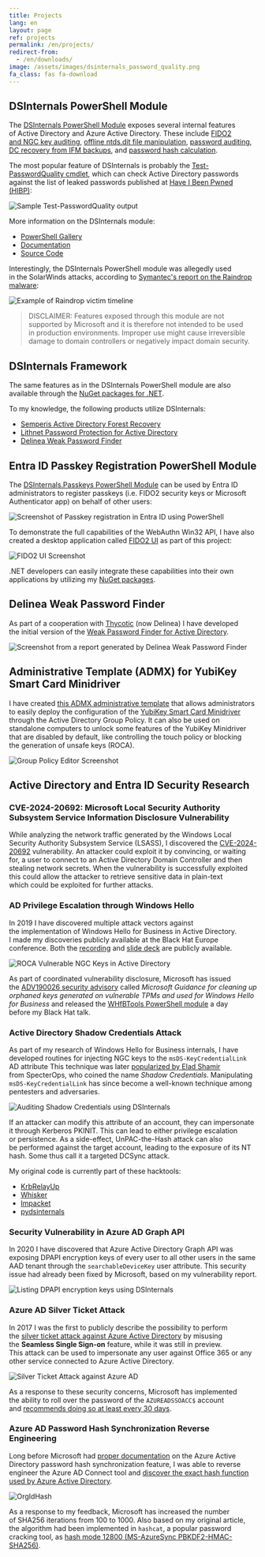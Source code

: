 ```yaml
---
title: Projects
lang: en
layout: page
ref: projects
permalink: /en/projects/
redirect-from:
  - /en/downloads/
image: /assets/images/dsinternals_password_quality.png
fa_class: fas fa-download
---
```


## DSInternals PowerShell Module

The [DSInternals PowerShell Module](https://www.powershellgallery.com/packages/DSInternals) exposes several internal features of&nbsp;Active Directory and&nbsp;Azure Active Directory. These include [FIDO2 and&nbsp;NGC key auditing](https://github.com/MichaelGrafnetter/DSInternals/blob/master/Documentation/PowerShell/Get-AzureADUserEx.md#get-azureaduserex), [offline ntds.dit file manipulation](https://github.com/MichaelGrafnetter/DSInternals/tree/master/Documentation/PowerShell#cmdlets-for-offline-active-directory-operations), [password auditing](https://github.com/MichaelGrafnetter/DSInternals/blob/master/Documentation/PowerShell/Test-PasswordQuality.md#test-passwordquality), [DC recovery from&nbsp;IFM backups](https://github.com/MichaelGrafnetter/DSInternals/blob/master/Documentation/PowerShell/New-ADDBRestoreFromMediaScript.md#new-addbrestorefrommediascript), and&nbsp;[password hash calculation](https://github.com/MichaelGrafnetter/DSInternals/tree/master/Documentation/PowerShell#cmdlets-for-password-hash-calculation).

The most popular feature of&nbsp;DSInternals is&nbsp;probably the&nbsp;[Test-PasswordQuality cmdlet](https://github.com/MichaelGrafnetter/DSInternals/blob/master/Documentation/PowerShell/Test-PasswordQuality.md#test-passwordquality), which&nbsp;can&nbsp;check Active Directory passwords against the&nbsp;list of&nbsp;leaked passwords published at [Have I&nbsp;Been Pwned (HIBP)](https://haveibeenpwned.com/):

![Sample Test-PasswordQuality output](/assets/images/dsinternals_password_quality.png)

More information on the&nbsp;DSInternals module:

- [PowerShell Gallery](https://www.powershellgallery.com/packages/DSInternals)
- [Documentation](https://github.com/MichaelGrafnetter/DSInternals/blob/master/Documentation/PowerShell/Readme.md)
- [Source Code](https://github.com/MichaelGrafnetter/DSInternals)

Interestingly, the&nbsp;DSInternals PowerShell module was allegedly used in&nbsp;the&nbsp;SolarWinds attacks, according to&nbsp;[Symantec's report on the&nbsp;Raindrop malware](https://symantec-enterprise-blogs.security.com/blogs/threat-intelligence/solarwinds-raindrop-malware):

![Example of&nbsp;Raindrop victim timeline](/assets/images/solorigate.webp)

> DISCLAIMER: Features exposed through this&nbsp;module are&nbsp;not supported by&nbsp;Microsoft and&nbsp;it&nbsp;is&nbsp;therefore not intended to&nbsp;be&nbsp;used in&nbsp;production environments. Improper use might cause irreversible damage to&nbsp;domain controllers or&nbsp;negatively impact domain security.

## DSInternals Framework

The same features as&nbsp;in&nbsp;the&nbsp;DSInternals PowerShell module are&nbsp;also available through the
[NuGet packages for&nbsp;.NET](https://www.nuget.org/profiles/DSInternals).

To my knowledge, the&nbsp;following products utilize DSInternals:

- [Semperis Active Directory Forest Recovery](https://www.semperis.com/adf-recovery/)
- [Lithnet Password Protection for&nbsp;Active Directory](https://github.com/lithnet/ad-password-protection)
- [Delinea Weak Password Finder](https://delinea.com/resources/weak-password-finder-tool-active-directory/)

## Entra ID Passkey Registration PowerShell Module

The [DSInternals.Passkeys PowerShell Module](https://www.powershellgallery.com/packages/DSInternals.Passkeys) can be used by Entra ID administrators to register passkeys (i.e. FIDO2 security keys or Microsoft Authenticator app) on behalf of other users:

![Screenshot of Passkey registration in Entra ID using PowerShell](/assets/images/dsinternals-passkeys.png)

To demonstrate the full capabilities of the WebAuthn Win32 API, I have also created a desktop application called [FIDO2 UI](https://github.com/MichaelGrafnetter/webauthn-interop/releases/latest) as part of this project:

![FIDO2 UI Screenshot](/assets/images/fido2-ui.png)

.NET developers can easily integrate these capabilities into their own applications by utilizing my [NuGet packages](https://www.nuget.org/packages?q=DSInternals.Win32.WebAuthn).

## Delinea Weak Password Finder

As part of&nbsp;a&nbsp;cooperation with&nbsp;[Thycotic](https://delinea.com/thycotic/) (now Delinea) I&nbsp;have developed the&nbsp;initial version of&nbsp;the&nbsp;[Weak Password Finder for&nbsp;Active Directory](https://delinea.com/resources/weak-password-finder-tool-active-directory/).

![Screenshot from&nbsp;a&nbsp;report generated by&nbsp;Delinea Weak Password Finder](/assets/images/thycotic_report1.png)

## Administrative Template (ADMX) for&nbsp;YubiKey Smart Card Minidriver

I have created [this ADMX administrative template](https://github.com/MichaelGrafnetter/yubikey-minidriver-admx) that&nbsp;allows administrators to&nbsp;easily deploy the&nbsp;configuration of&nbsp;the&nbsp;[YubiKey Smart Card Minidriver](https://www.yubico.com/products/services-software/download/smart-card-drivers-tools/) through&nbsp;the&nbsp;Active Directory Group Policy. It&nbsp;can&nbsp;also be&nbsp;used on standalone computers to&nbsp;unlock some&nbsp;features of&nbsp;the&nbsp;YubiKey Minidriver that&nbsp;are&nbsp;disabled by&nbsp;default, like controlling the&nbsp;touch policy or&nbsp;blocking the&nbsp;generation of&nbsp;unsafe keys (ROCA).

![Group Policy Editor Screenshot](/assets/images/yubikey-admx.png)

## Active Directory and&nbsp;Entra&nbsp;ID Security Research

### CVE-2024-20692: Microsoft Local Security Authority Subsystem Service Information Disclosure Vulnerability

While analyzing the&nbsp;network traffic generated by&nbsp;the&nbsp;Windows Local Security Authority Subsystem Service (LSASS), I&nbsp;discovered the&nbsp;[CVE-2024-20692](https://msrc.microsoft.com/update-guide/vulnerability/CVE-2024-20692) vulnerability. An&nbsp;attacker could exploit it&nbsp;by&nbsp;convincing, or&nbsp;waiting for, a&nbsp;user to&nbsp;connect to&nbsp;an&nbsp;Active Directory Domain Controller and&nbsp;then stealing network secrets. When&nbsp;the&nbsp;vulnerability is&nbsp;successfully exploited this&nbsp;could allow the&nbsp;attacker to&nbsp;retrieve sensitive data in&nbsp;plain-text which&nbsp;could be&nbsp;exploited for&nbsp;further attacks.

### AD Privilege Escalation through Windows Hello

In 2019 I&nbsp;have discovered multiple attack vectors against the&nbsp;implementation of&nbsp;Windows Hello for&nbsp;Business in&nbsp;Active Directory. I&nbsp;made my discoveries publicly available at the&nbsp;Black Hat Europe conference. Both the&nbsp;[recording](/en/video-black-hat-europe-2019-talk/) and&nbsp;[slide deck](/en/black-hat-europe-2019-slides/) are&nbsp;publicly available.

![ROCA Vulnerable NGC Keys in&nbsp;Active Directory](/assets/images/roca.png)

As part of&nbsp;coordinated vulnerability disclosure, Microsoft has issued the&nbsp;[ADV190026 security advisory](https://msrc.microsoft.com/update-guide/en-US/vulnerability/ADV190026) called *Microsoft Guidance for&nbsp;cleaning up orphaned keys generated on vulnerable TPMs and&nbsp;used for&nbsp;Windows Hello for&nbsp;Business* and&nbsp;released the&nbsp;[WHfBTools PowerShell module](https://support.microsoft.com/en-us/topic/using-whfbtools-powershell-module-for-cleaning-up-orphaned-windows-hello-for-business-keys-779d1f3f-bb2d-c495-0f6b-9aeb940eeafb) a&nbsp;day before&nbsp;my Black Hat talk.

### Active Directory Shadow Credentials Attack

As part of&nbsp;my research of&nbsp;Windows Hello for&nbsp;Business internals, I&nbsp;have developed routines for&nbsp;injecting NGC keys to&nbsp;the&nbsp;`msDS-KeyCredentialLink` AD attribute This&nbsp;technique was later [popularized by&nbsp;Elad Shamir](https://posts.specterops.io/shadow-credentials-abusing-key-trust-account-mapping-for-takeover-8ee1a53566ab) from&nbsp;SpecterOps, who&nbsp;coined the&nbsp;name *Shadow Credentials*. Manipulating `msDS-KeyCredentialLink` has since&nbsp;become a&nbsp;well-known technique among pentesters and&nbsp;adversaries.

![Auditing Shadow Credentials using DSInternals](/assets/images/ngc_audit.png)

If an&nbsp;attacker can&nbsp;modify this&nbsp;attribute of&nbsp;an&nbsp;account, they can&nbsp;impersonate it&nbsp;through Kerberos PKINIT. This&nbsp;can&nbsp;lead to&nbsp;either privilege escalation or&nbsp;persistence. As&nbsp;a&nbsp;side-effect, UnPAC-the-Hash attack can&nbsp;also be&nbsp;performed against the&nbsp;target account, leading to&nbsp;the&nbsp;exposure of&nbsp;its NT hash. Some&nbsp;thus call it&nbsp;a&nbsp;targeted DCSync attack.

My original code is&nbsp;currently part of&nbsp;these hacktools:

- [KrbRelayUp](https://github.com/Dec0ne/KrbRelayUp)
- [Whisker](https://github.com/eladshamir/Whisker)
- [Impacket](https://github.com/SecureAuthCorp/impacket)
- [pydsinternals](https://github.com/p0dalirius/pydsinternals)

### Security Vulnerability in&nbsp;Azure AD Graph API

In 2020 I&nbsp;have discovered that&nbsp;Azure Active Directory Graph API was exposing DPAPI encryption keys of&nbsp;every user to&nbsp;all other users in&nbsp;the&nbsp;same AAD tenant through the&nbsp;`searchableDeviceKey` user attribute. This&nbsp;security issue had already been fixed by&nbsp;Microsoft, based on my vulnerability report.

![Listing DPAPI encryption keys using DSInternals](/assets/images/aad_dpapi.png)

### Azure AD Silver Ticket Attack

In 2017 I&nbsp;was the&nbsp;first to&nbsp;publicly describe the&nbsp;possibility to&nbsp;perform the&nbsp;[silver ticket attack against Azure Active Directory](/en/impersonating-office-365-users-mimikatz/) by&nbsp;misusing the&nbsp;**Seamless Single Sign-on** feature, while&nbsp;it&nbsp;was still in&nbsp;preview. This&nbsp;attack can&nbsp;be&nbsp;used to&nbsp;impersonate any user against Office 365 or&nbsp;any other service connected to&nbsp;Azure Active Directory.

![Silver Ticket Attack against Azure AD](/assets/images/aad_sso3.png)

As a&nbsp;response to&nbsp;these security concerns, Microsoft has implemented the&nbsp;ability to&nbsp;roll over the&nbsp;password of&nbsp;the&nbsp;`AZUREADSSOACC$` account and&nbsp;[recommends doing so&nbsp;at least every 30 days](https://learn.microsoft.com/en-us/azure/active-directory/hybrid/how-to-connect-sso-faq#how-can-i-roll-over-the-kerberos-decryption-key-of-the--azureadsso--computer-account-).

### Azure AD Password Hash Synchronization Reverse Engineering

Long before&nbsp;Microsoft had [proper documentation](https://learn.microsoft.com/en-us/azure/active-directory/hybrid/how-to-connect-password-hash-synchronization#detailed-description-of-how-password-hash-synchronization-works) on the&nbsp;Azure Active Directory password hash synchronization feature, I&nbsp;was able to&nbsp;reverse engineer the&nbsp;Azure AD Connect tool and&nbsp;[discover the&nbsp;exact hash function used by&nbsp;Azure Active Directory](/en/how-azure-active-directory-connect-syncs-passwords/).

![OrgIdHash](/assets/images/ps_orgidhash.png)

As a&nbsp;response to&nbsp;my feedback, Microsoft has increased the&nbsp;number of&nbsp;SHA256 iterations from&nbsp;100 to&nbsp;1000. Also based on my original article, the&nbsp;algorithm had been implemented in&nbsp;`hashcat`, a&nbsp;popular password cracking tool, as&nbsp;[hash mode 12800 (MS-AzureSync PBKDF2-HMAC-SHA256)](https://hashcat.net/wiki/doku.php?id=example_hashes).
